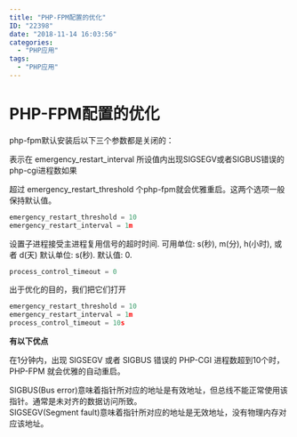 ```yaml
---
title: "PHP-FPM配置的优化"
ID: "22398"
date: "2018-11-14 16:03:56"
categories: 
  - "PHP应用"
tags: 
  - "PHP应用"
---
```


# PHP-FPM配置的优化

php-fpm默认安装后以下三个参数都是关闭的：

表示在 emergency\_restart\_interval 所设值内出现SIGSEGV或者SIGBUS错误的php-cgi进程数如果

超过 emergency\_restart\_threshold 个php-fpm就会优雅重启。这两个选项一般保持默认值。

``` js 
emergency_restart_threshold = 10
emergency_restart_interval = 1m
```

设置子进程接受主进程复用信号的超时时间. 可用单位: s(秒), m(分), h(小时), 或者 d(天) 默认单位: s(秒). 默认值: 0.

``` js 
process_control_timeout = 0
```

出于优化的目的，我们把它们打开

``` js 
emergency_restart_threshold = 10
emergency_restart_interval = 1m
process_control_timeout = 10s
```

**有以下优点**

在1分钟内，出现 SIGSEGV 或者 SIGBUS 错误的 PHP-CGI 进程数超到10个时，PHP-FPM 就会优雅的自动重启。

SIGBUS(Bus error)意味着指针所对应的地址是有效地址，但总线不能正常使用该指针。通常是未对齐的数据访问所致。  
SIGSEGV(Segment fault)意味着指针所对应的地址是无效地址，没有物理内存对应该地址。
